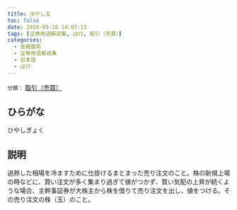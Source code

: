```yaml
---
title: 冷やし玉
toc: false
date: 2018-05-18 14:07:13
tags: [证券用语解说集, は行, 取引（売買）]
categories:
  - 金融服务
  - 证券用语解说集
  - 日本語
  - は行
---
```


`分類：` [取引（売買）](/tags/取引（売買）/)

## ひらがな

ひやしぎょく

## 説明

過熱した相場を冷ますために仕掛けるまとまった売り注文のこと。株の新規上場の時などに、買い注文が多く集まり過ぎて値がつかず、買い気配の上昇が続くような場合、主幹事証券が大株主から株を借りて売り注文を出し、値をつける。その売り注文の株（玉）のこと。
